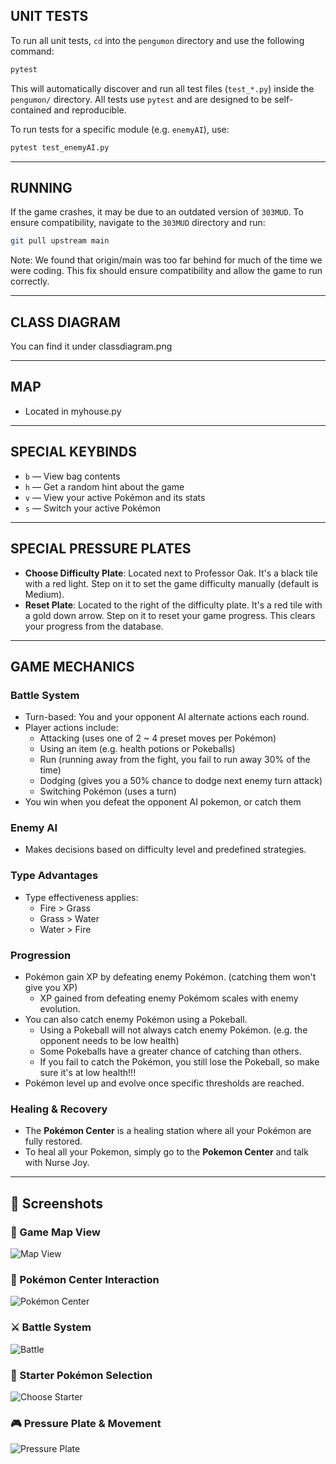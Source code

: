 
## UNIT TESTS

To run all unit tests, `cd` into the `pengumon` directory and use the following command:

```bash
pytest
```

This will automatically discover and run all test files (`test_*.py`) inside the `pengumon/` directory.
All tests use `pytest` and are designed to be self-contained and reproducible.

To run tests for a specific module (e.g. `enemyAI`), use:

```bash
pytest test_enemyAI.py
```

---

## RUNNING

If the game crashes, it may be due to an outdated version of `303MUD`. To ensure compatibility, navigate to the `303MUD` directory and run:

```bash
git pull upstream main
```

Note: We found that origin/main was too far behind for much of the time we were coding. 
This fix should ensure compatibility and allow the game to run correctly. 

---

## CLASS DIAGRAM

You can find it under classdiagram.png

---

## MAP

- Located in myhouse.py

---

## SPECIAL KEYBINDS

- `b` — View bag contents
- `h` — Get a random hint about the game
- `v` — View your active Pokémon and its stats
- `s` — Switch your active Pokémon

---

## SPECIAL PRESSURE PLATES

- **Choose Difficulty Plate**: Located next to Professor Oak. It's a black tile with a red light. Step on it to set the game difficulty manually (default is Medium).
- **Reset Plate**: Located to the right of the difficulty plate. It's a red tile with a gold down arrow. Step on it to reset your game progress. This clears your progress from the database.

---

## GAME MECHANICS

### Battle System

- Turn-based: You and your opponent AI alternate actions each round.
- Player actions include:
  - Attacking (uses one of 2 ~ 4 preset moves per Pokémon)
  - Using an item (e.g. health potions or Pokeballs)
  - Run (running away from the fight, you fail to run away 30% of the time)
  - Dodging (gives you a 50% chance to dodge next enemy turn attack)
  - Switching Pokémon (uses a turn)
- You win when you defeat the opponent AI pokemon, or catch them

### Enemy AI

- Makes decisions based on difficulty level and predefined strategies.

### Type Advantages

- Type effectiveness applies:
  - Fire > Grass
  - Grass > Water
  - Water > Fire

### Progression

- Pokémon gain XP by defeating enemy Pokémon. (catching them won't give you XP)
  - XP gained from defeating enemy Pokémom scales with enemy evolution.
- You can also catch enemy Pokémon using a Pokeball.
  - Using a Pokeball will not always catch enemy Pokémon. (e.g. the opponent needs to be low health)
  - Some Pokeballs have a greater chance of catching than others.
  - If you fail to catch the Pokémon, you still lose the Pokeball, so make sure it's at low health!!!
- Pokémon level up and evolve once specific thresholds are reached.

### Healing & Recovery

- The **Pokémon Center** is a healing station where all your Pokémon are fully restored.
- To heal all your Pokemon, simply go to the **Pokemon Center** and talk with Nurse Joy.

---
## 📸 Screenshots

### 🌳 Game Map View  
![Map View](stock%20images/test-1.png)

### 🏥 Pokémon Center Interaction  
![Pokémon Center](stock%20images/test-2.png)

### ⚔️ Battle System  
![Battle](stock%20images/test-3.png)

### 🔄 Starter Pokémon Selection  
![Choose Starter](stock%20images/test-4.png)

### 🎮 Pressure Plate & Movement  
![Pressure Plate](stock%20images/test-5.png)


